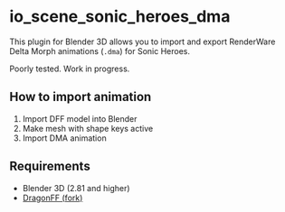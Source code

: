 # io_scene_sonic_heroes_dma

This plugin for Blender 3D allows you to import and export RenderWare Delta Morph animations (`.dma`) for Sonic Heroes.

Poorly tested. Work in progress.

## How to import animation

1. Import DFF model into Blender
2. Make mesh with shape keys active
3. Import DMA animation

## Requirements

* Blender 3D (2.81 and higher)
* [DragonFF (fork)](https://github.com/Psycrow101/DragonFF/tree/delta_morph)
